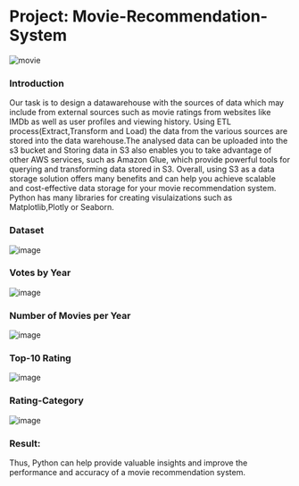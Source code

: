 # Project: Movie-Recommendation-System
![movie](https://user-images.githubusercontent.com/75235022/232245649-b8249ebd-07b6-43f6-9581-921018505751.png)

### Introduction
Our task is to design a datawarehouse with the sources of data which may include from external sources such as movie ratings from websites like IMDb as well as user profiles and viewing history.
Using ETL process(Extract,Transform and Load) the data from the various sources are stored into the data warehouse.The analysed data can be uploaded into the s3 bucket and Storing data in S3 also enables you to take advantage of other AWS services, such as  Amazon Glue, which provide powerful tools for querying and transforming data stored in S3. Overall, using S3 as a data storage solution offers many benefits and can help you achieve scalable and cost-effective data storage for your movie recommendation system.
Python has many libraries for creating visulaizations such as Matplotlib,Plotly or Seaborn.

### Dataset

![image](https://user-images.githubusercontent.com/75235022/232246081-2e813a96-fbe6-48b7-b70d-65591e1aab4d.png)


### Votes by Year

![image](https://user-images.githubusercontent.com/75235022/232246124-d2278dd4-844c-4e76-baf9-70d08200845e.png)


### Number of Movies per Year

![image](https://user-images.githubusercontent.com/75235022/232246166-16ac875c-28b0-42a2-9cec-b8a5e6e8c26b.png)


### Top-10 Rating

![image](https://user-images.githubusercontent.com/75235022/232246201-f2e812b4-c929-4042-a1b7-86846f822938.png)

### Rating-Category

![image](https://user-images.githubusercontent.com/75235022/232246253-d7e1328d-40e7-4e8c-be0e-8a1076778310.png)

### Result:
Thus, Python can help provide valuable insights and improve the performance and accuracy of a movie recommendation system.




